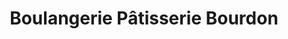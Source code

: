 ---
title: "Boulangerie Pâtisserie Bourdon"
url: /audierne/boulangerie-patisserie-bourdon/
shop: Bäckerei
---